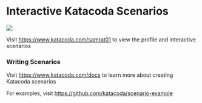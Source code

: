 # Interactive Katacoda Scenarios

[![](http://shields.katacoda.com/katacoda/samrat01/count.svg)](https://www.katacoda.com/samrat01 "Get your profile on Katacoda.com")

Visit https://www.katacoda.com/samrat01 to view the profile and interactive scenarios

### Writing Scenarios
Visit https://www.katacoda.com/docs to learn more about creating Katacoda scenarios

For examples, visit https://github.com/katacoda/scenario-example
